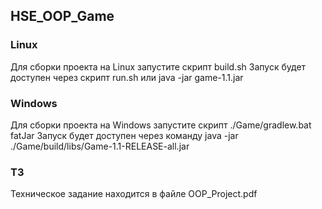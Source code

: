 
## HSE_OOP_Game

### Linux 
Для сборки проекта на Linux запустите скрипт build.sh
Запуск будет доступен через скрипт run.sh или java -jar game-1.1.jar

### Windows 
Для сборки проекта на Windows запустите скрипт ./Game/gradlew.bat fatJar
Запуск будет доступен через команду java -jar ./Game/build/libs/Game-1.1-RELEASE-all.jar

### ТЗ
Техническое задание находится в файле OOP_Project.pdf
